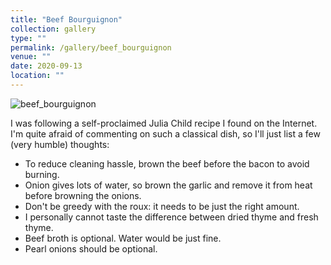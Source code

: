 ```yaml
---
title: "Beef Bourguignon"
collection: gallery
type: ""
permalink: /gallery/beef_bourguignon
venue: ""
date: 2020-09-13
location: ""
---
```


![beef_bourguignon](/gallery/beef_bourguignon.jpeg)

I was following a self-proclaimed Julia Child recipe I found on the Internet. I'm quite afraid of commenting on such a classical dish, so I'll just list a few (very humble) thoughts: 
* To reduce cleaning hassle, brown the beef before the bacon to avoid burning. 
* Onion gives lots of water, so brown the garlic and remove it from heat before browning the onions. 
* Don't be greedy with the roux: it needs to be just the right amount.
* I personally cannot taste the difference between dried thyme and fresh thyme.
* Beef broth is optional. Water would be just fine.
* Pearl onions should be optional. 

